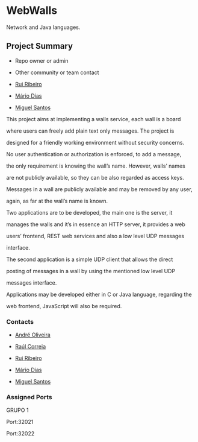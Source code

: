 # WebWalls #



Network and Java languages.



## Project Summary ##

* Repo owner or admin

* Other community or team contact

 * [Rui Ribeiro](1150344@isep.ipp.pt)

 * [Mário Dias](1151708@isep.ipp.pt)

 * [Miguel Santos](1161386@isep.ipp.pt)



This project aims at implementing a walls service, each wall is a board

where users can freely add plain text only messages. The project is

designed for a friendly working environment without security concerns.

No user authentication or authorization is enforced, to add a message,

the only requirement is knowing the wall’s name. However, walls’ names

are not publicly available, so they can be also regarded as access keys.

Messages in a wall are publicly available and may be removed by any user,

again, as far at the wall’s name is known.

Two applications are to be developed, the main one is the server, it

manages the walls and it’s in essence an HTTP server, it provides a web

users’ frontend, REST web services and also a low level UDP messages

interface.

The second application is a simple UDP client that allows the direct

posting of messages in a wall by using the mentioned low level UDP

messages interface.

Applications may be developed either in C or Java language, regarding the

web frontend, JavaScript will also be required.




### Contacts ###

* [André Oliveira](1040862@isep.ipp.pt)

* [Raúl Correia](1090657@isep.ipp.pt)

* [Rui Ribeiro](1150344@isep.ipp.pt)

* [Mário Dias](1151708@isep.ipp.pt)

* [Miguel Santos](1161386@isep.ipp.pt)


### Assigned Ports ###

GRUPO 1

Port:32021

Port:32022